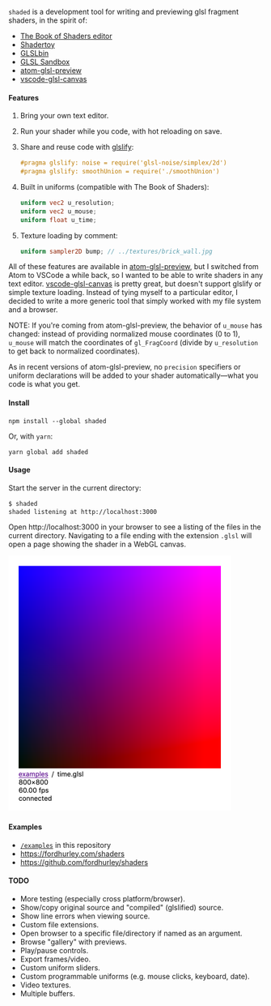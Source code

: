 `shaded` is a development tool for writing and previewing glsl fragment shaders,
in the spirit of:

- [The Book of Shaders editor](http://editor.thebookofshaders.com)
- [Shadertoy](https://www.shadertoy.com/)
- [GLSLbin](http://glslb.in/)
- [GLSL Sandbox](http://glslsandbox.com)
- [atom-glsl-preview](https://atom.io/packages/glsl-preview)
- [vscode-glsl-canvas](https://marketplace.visualstudio.com/items?itemName=circledev.glsl-canvas)


#### Features

1. Bring your own text editor.

2. Run your shader while you code, with hot reloading on save.

3. Share and reuse code with [glslify](https://github.com/glslify/glslify):

   ```glsl
   #pragma glslify: noise = require('glsl-noise/simplex/2d')
   #pragma glslify: smoothUnion = require('./smoothUnion')
   ```

4. Built in uniforms (compatible with The Book of Shaders):

   ```glsl
   uniform vec2 u_resolution;
   uniform vec2 u_mouse;
   uniform float u_time;
   ```

5. Texture loading by comment:

   ```glsl
   uniform sampler2D bump; // ../textures/brick_wall.jpg
   ```

All of these features are available in
[atom-glsl-preview](https://atom.io/packages/glsl-preview), but I switched from
Atom to VSCode a while back, so I wanted to be able to write shaders in any text
editor.
[vscode-glsl-canvas](https://marketplace.visualstudio.com/items?itemName=circledev.glsl-canvas)
is pretty great, but doesn't support glslify or simple texture loading. Instead
of tying myself to a particular editor, I decided to write a more generic tool
that simply worked with my file system and a browser.

NOTE:
If you're coming from atom-glsl-preview, the behavior of `u_mouse` has changed:
instead of providing normalized mouse coordinates (0 to 1), `u_mouse` will match
the coordinates of `gl_FragCoord` (divide by `u_resolution` to get back to
normalized coordinates).

As in recent versions of atom-glsl-preview, no `precision` specifiers or
uniform declarations will be added to your shader automatically—what you code is
what you get.

#### Install

    npm install --global shaded

Or, with `yarn`:

    yarn global add shaded


#### Usage

Start the server in the current directory:

    $ shaded
    shaded listening at http://localhost:3000

Open http://localhost:3000 in your browser to see a listing of the files in the
current directory. Navigating to a file ending with the extension `.glsl` will
open a page showing the shader in a WebGL canvas.

<img src="screenshot.png" width="440" alt="screenshot" />


#### Examples

- [`/examples`](examples/) in this repository
- https://fordhurley.com/shaders
- https://github.com/fordhurley/shaders


#### TODO

- More testing (especially cross platform/browser).
- Show/copy original source and "compiled" (glslified) source.
- Show line errors when viewing source.
- Custom file extensions.
- Open browser to a specific file/directory if named as an argument.
- Browse "gallery" with previews.
- Play/pause controls.
- Export frames/video.
- Custom uniform sliders.
- Custom programmable uniforms (e.g. mouse clicks, keyboard, date).
- Video textures.
- Multiple buffers.
